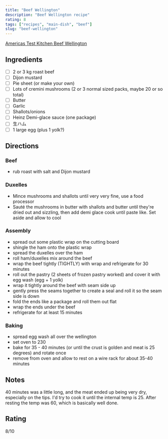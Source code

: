 ```yaml
---
title: "Beef Wellington"
description: "Beef Wellington recipe"
rating: 8
tags: ["recipes", "main-dish", "beef"]
slug: "beef-wellington"
---
```


[Americas Test Kitchen Beef Wellington](https://www.americastestkitchen.com/recipes/13316-beef-wellington)

## Ingredients
 - [ ] 2 or 3 kg roast beef
 - [ ] Dijon mustard
 - [ ] Pie sheet (or make your own)
 - [ ] Lots of cremini mushrooms (2 or 3 normal sized packs, maybe 20 or so total)
 - [ ] Butter
 - [ ] Garlic
 - [ ] Shallots/onions
 - [ ] Heinz Demi-glace sauce (one package)
 - [ ] 生ハム
 - [ ] 1 large egg (plus 1 yolk?)

## Directions

### Beef
 - rub roast with salt and Dijon mustard
### Duxelles
- Mince mushrooms and shallots until very very fine, use a food processor
- Sauté the mushrooms in butter with shallots and butter until they're dried out and sizzling, then add demi glace cook until paste like. Set aside and  allow to cool

### Assembly
- spread out some plastic wrap on the cutting board
- shingle the ham onto the plastic wrap
- spread the duxelles over the ham
- roll ham/duxelles mix around the beef
- wrap the beef tightly (TIGHTLY) with wrap and refrigerate for 30 minutes
- roll out the pastry (2 sheets of frozen pastry worked) and cover it with egg wash (egg + 1 yolk)
- wrap it tightly around the beef with seam side up
- gently press the seams together to create a seal and roll it so the seam side is down
- fold the ends like a package and roll them out flat
- wrap the ends under the beef
- refrigerate for at least 15 minutes
### Baking
 - spread egg wash all over the wellington
 - set oven to 230
 - bake for 35 - 40 minutes (or until the crust is golden and meat is 25 degrees) and rotate once
 - remove from oven and allow to rest on a wire rack for about 35-40 minutes

##  Notes

40 minutes was a little long, and the meat ended up being very dry, especially on the tips. I'd try to cook it until the internal temp is 25. After resting the temp was 60, which is basically well done.

## Rating
8/10

